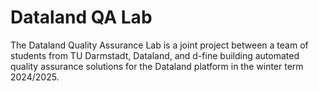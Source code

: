 # Dataland QA Lab
The Dataland Quality Assurance Lab is a joint project between a team of students from TU Darmstadt, Dataland, and d-fine building automated quality assurance solutions for the Dataland platform in the winter term 2024/2025.
